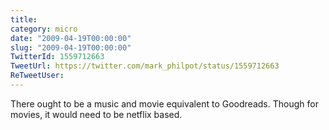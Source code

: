 ```yaml
---
title: 
category: micro
date: "2009-04-19T00:00:00"
slug: "2009-04-19T00:00:00"
TwitterId: 1559712663
TweetUrl: https://twitter.com/mark_philpot/status/1559712663
ReTweetUser: 
---
```


There ought to be a music and movie equivalent to Goodreads.  Though for movies, it would need to be netflix based.